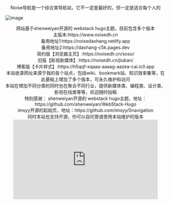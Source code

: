 <center>Noise导航是一个综合类导航站，它不一定是最好的，但一定是适合每个人的</center>

![image](https://cdn.staticaly.com/gh/rcy1314/tuchuang@main/NV/image.2zyhlyiboog0.jpg)

<center>网站基于shenweiyan开源的 webstack hugo主题，目前包含多个版本<center>
主版本:https://www.noisedh.cn<center>
备用地址1:https://noisedaohang.netlify.app<center>
备用地址2:https://daohang-c5k.pages.dev<center>
简约版【浏览器主页】:https://noisedh.cn/soso/<center>
旧版【影视新媒体】:https://noisedh.cn/jiuban/<center>
博客版【卡片样式】:https://h5qqf-xqaaa-aaaag-aazea-cai.ic0.app<center>
</center>
<center>本站收录网址来源于我的各个站点，包括wiki、bookmark站、知识效率集等，在此基础上增加了多个版本，可永久维护和访问</center>
<center>本站在增加不同分类的同时也在聚合不同行业，提供新媒体类、编程类、设计类、影视在线类等等，欢迎随时投稿</center>

<center>特别感谢：
    shenweiyan开源的 webstack hugo主题，地址：https://github.com/shenweiyan/WebStack-Hugo
<center>imsyy开源的起始页，地址：https://github.com/imsyy/Snavigation
 <center>同时本站也支持开源，你可以自托管或使用本站维护的版本
</center>


 <iframe  
 height=250 
 width=90% 
 src="https://rcy1314.github.io/zhichi"  
 frameborder=0  
 allowfullscreen>
 </iframe>
